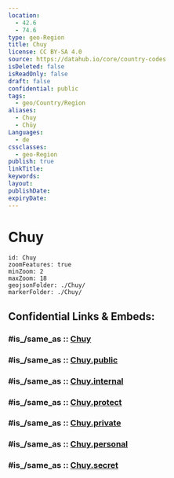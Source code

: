 ```yaml
---
location:
  - 42.6
  - 74.6
type: geo-Region
title: Chuy
license: CC BY-SA 4.0
source: https://datahub.io/core/country-codes
isDeleted: false
isReadOnly: false
draft: false
confidential: public
tags:
  - geo/Country/Region
aliases:
  - Chuy
  - Chüy
Languages:
  - de
cssclasses:
  - geo-Region
publish: true
linkTitle: 
keywords: 
layout: 
publishDate: 
expiryDate:
---
```


# Chuy

```leaflet
id: Chuy
zoomFeatures: true 
minZoom: 2 
maxZoom: 18
geojsonFolder: ./Chuy/
markerFolder: ./Chuy/
```


## Confidential Links & Embeds: 

### #is_/same_as :: [Chuy](/_Standards/Earth/Continent/Asia/Asia~Central/Kyrgyzstan/Regions~Kyrgyzstan/Chuy.md) 

### #is_/same_as :: [Chuy.public](/_public/Earth/Continent/Asia/Asia~Central/Kyrgyzstan/Regions~Kyrgyzstan/Chuy.public.md) 

### #is_/same_as :: [Chuy.internal](/_internal/Earth/Continent/Asia/Asia~Central/Kyrgyzstan/Regions~Kyrgyzstan/Chuy.internal.md) 

### #is_/same_as :: [Chuy.protect](/_protect/Earth/Continent/Asia/Asia~Central/Kyrgyzstan/Regions~Kyrgyzstan/Chuy.protect.md) 

### #is_/same_as :: [Chuy.private](/_private/Earth/Continent/Asia/Asia~Central/Kyrgyzstan/Regions~Kyrgyzstan/Chuy.private.md) 

### #is_/same_as :: [Chuy.personal](/_personal/Earth/Continent/Asia/Asia~Central/Kyrgyzstan/Regions~Kyrgyzstan/Chuy.personal.md) 

### #is_/same_as :: [Chuy.secret](/_secret/Earth/Continent/Asia/Asia~Central/Kyrgyzstan/Regions~Kyrgyzstan/Chuy.secret.md)

